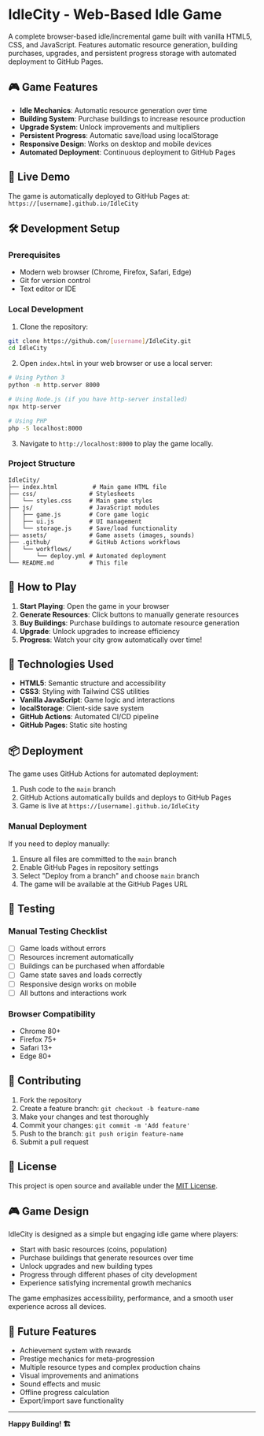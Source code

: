 # IdleCity - Web-Based Idle Game

A complete browser-based idle/incremental game built with vanilla HTML5, CSS, and JavaScript. Features automatic resource generation, building purchases, upgrades, and persistent progress storage with automated deployment to GitHub Pages.

## 🎮 Game Features

- **Idle Mechanics**: Automatic resource generation over time
- **Building System**: Purchase buildings to increase resource production
- **Upgrade System**: Unlock improvements and multipliers
- **Persistent Progress**: Automatic save/load using localStorage
- **Responsive Design**: Works on desktop and mobile devices
- **Automated Deployment**: Continuous deployment to GitHub Pages

## 🚀 Live Demo

The game is automatically deployed to GitHub Pages at: `https://[username].github.io/IdleCity`

## 🛠️ Development Setup

### Prerequisites

- Modern web browser (Chrome, Firefox, Safari, Edge)
- Git for version control
- Text editor or IDE

### Local Development

1. Clone the repository:
```bash
git clone https://github.com/[username]/IdleCity.git
cd IdleCity
```

2. Open `index.html` in your web browser or use a local server:
```bash
# Using Python 3
python -m http.server 8000

# Using Node.js (if you have http-server installed)
npx http-server

# Using PHP
php -S localhost:8000
```

3. Navigate to `http://localhost:8000` to play the game locally.

### Project Structure

```
IdleCity/
├── index.html          # Main game HTML file
├── css/               # Stylesheets
│   └── styles.css     # Main game styles
├── js/                # JavaScript modules
│   ├── game.js        # Core game logic
│   ├── ui.js          # UI management
│   └── storage.js     # Save/load functionality
├── assets/            # Game assets (images, sounds)
├── .github/           # GitHub Actions workflows
│   └── workflows/
│       └── deploy.yml # Automated deployment
└── README.md          # This file
```

## 🎯 How to Play

1. **Start Playing**: Open the game in your browser
2. **Generate Resources**: Click buttons to manually generate resources
3. **Buy Buildings**: Purchase buildings to automate resource generation
4. **Upgrade**: Unlock upgrades to increase efficiency
5. **Progress**: Watch your city grow automatically over time!

## 🔧 Technologies Used

- **HTML5**: Semantic structure and accessibility
- **CSS3**: Styling with Tailwind CSS utilities
- **Vanilla JavaScript**: Game logic and interactions
- **localStorage**: Client-side save system
- **GitHub Actions**: Automated CI/CD pipeline
- **GitHub Pages**: Static site hosting

## 📦 Deployment

The game uses GitHub Actions for automated deployment:

1. Push code to the `main` branch
2. GitHub Actions automatically builds and deploys to GitHub Pages
3. Game is live at `https://[username].github.io/IdleCity`

### Manual Deployment

If you need to deploy manually:

1. Ensure all files are committed to the `main` branch
2. Enable GitHub Pages in repository settings
3. Select "Deploy from a branch" and choose `main` branch
4. The game will be available at the GitHub Pages URL

## 🧪 Testing

### Manual Testing Checklist

- [ ] Game loads without errors
- [ ] Resources increment automatically
- [ ] Buildings can be purchased when affordable
- [ ] Game state saves and loads correctly
- [ ] Responsive design works on mobile
- [ ] All buttons and interactions work

### Browser Compatibility

- Chrome 80+
- Firefox 75+
- Safari 13+
- Edge 80+

## 🤝 Contributing

1. Fork the repository
2. Create a feature branch: `git checkout -b feature-name`
3. Make your changes and test thoroughly
4. Commit your changes: `git commit -m 'Add feature'`
5. Push to the branch: `git push origin feature-name`
6. Submit a pull request

## 📝 License

This project is open source and available under the [MIT License](LICENSE).

## 🎮 Game Design

IdleCity is designed as a simple but engaging idle game where players:

- Start with basic resources (coins, population)
- Purchase buildings that generate resources over time
- Unlock upgrades and new building types
- Progress through different phases of city development
- Experience satisfying incremental growth mechanics

The game emphasizes accessibility, performance, and a smooth user experience across all devices.

## 🔮 Future Features

- Achievement system with rewards
- Prestige mechanics for meta-progression
- Multiple resource types and complex production chains
- Visual improvements and animations
- Sound effects and music
- Offline progress calculation
- Export/import save functionality

---

**Happy Building! 🏗️**